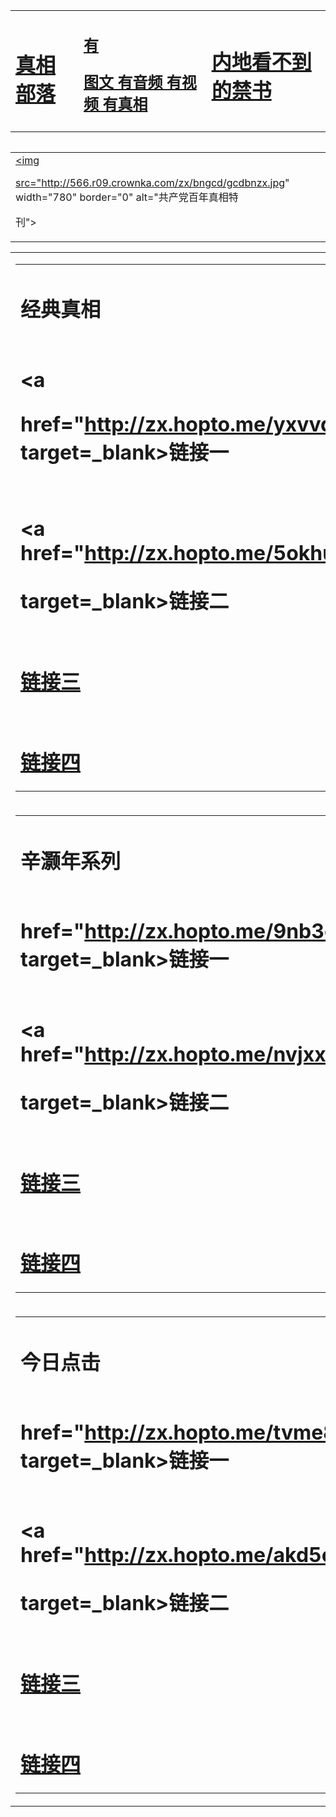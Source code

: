 <table><tr><td><H1><a href="http://zx.hopto.me/0emjj">真相部落</a></H1></td><td><H2><a href="http://zx.hopto.me/7evnw">有

图文 有音频 有视频 有真相</a></H2><td><H1><a href="http://zx.hopto.me/iwaw4"> 内地看不到的禁书

</a></H1></td></table><table><table><tr><td><a href="http://zx.hopto.me/b0wdj"><img 

src="http://566.r09.crownka.com/zx/bngcd/gcdbnzx.jpg" width="780"  border="0" alt="共产党百年真相特

刊"></a></td></tr></table><table><tr><td><table><tr><td ><h1>经典真相</h1></td></tr><tr><td><h1>  <a 

href="http://zx.hopto.me/yxvvq" target=_blank>链接一</a>  </h1></td></tr><tr><td><h1>  <a href="http://zx.hopto.me/5okhu" 

target=_blank>链接二</a>  </h1></td></tr><tr><td><h1>  <a href="http://zx.hopto.me/3xcz6" target=_blank>链接三</a>  

</h1></td></tr><tr><td><h1>  <a href="http://zx.hopto.me/242nj" target=_blank>链接四</a>  

</h1></td></tr></table></td><td><table><tr><td ><h1>真相部落</h1></td></tr><tr><td><h1>  <a 

href="http://zx.hopto.me/quwh3" target=_blank>链接一</a>  </h1></td></tr><tr><td><h1>  <a href="http://zx.hopto.me/bbphv" 

target=_blank>链接二</a>  </h1></td></tr><tr><td><h1>  <a href="http://zx.hopto.me/aqn6c" target=_blank>链接三</a>  

</h1></td></tr><tr><td><h1>  <a href="http://zx.hopto.me/k4anv" target=_blank>链接四</a>  

</h1></td></tr></table></td><td><table><tr><td ><h1>神韵演出</h1></td></tr><tr><td><h1>  <a 

href="http://zx.hopto.me/y1432" target=_blank>链接一</a>  </h1></td></tr><tr><td><h1>  <a href="http://zx.hopto.me/54mh-" 

target=_blank>链接二</a>  </h1></td></tr><tr><td><h1>  <a href="http://zx.hopto.me/dabfy" target=_blank>链接三</a>  

</h1></td></tr><tr><td><h1>  <a href="http://zx.hopto.me/2hjaf" target=_blank>链接四</a>  

</h1></td></tr></table></td><td><table><tr><td ><h1>世事关心</h1></td></tr><tr><td><h1>  <a 

href="http://zx.hopto.me/sv7hs" target=_blank>链接一</a>  </h1></td></tr><tr><td><h1>  <a href="http://zx.hopto.me/b82hm" 

target=_blank>链接二</a>  </h1></td></tr><tr><td><h1>  <a href="http://zx.hopto.me/9y7k8" target=_blank>链接三</a>  

</h1></td></tr><tr><td><h1>  <a href="http://zx.hopto.me/6gncr" target=_blank>链接四</a>  

</h1></td></tr></table></td></tr><tr><td><table><tr><td ><h1>辛灏年系列</h1></td></tr><tr><td><h1>  <a 

href="http://zx.hopto.me/9nb3c" target=_blank>链接一</a>  </h1></td></tr><tr><td><h1>  <a href="http://zx.hopto.me/nvjxx" 

target=_blank>链接二</a>  </h1></td></tr><tr><td><h1>  <a href="http://zx.hopto.me/5iyn3" target=_blank>链接三</a>  

</h1></td></tr><tr><td><h1>  <a href="http://zx.hopto.me/vu4so" target=_blank>链接四</a>  

</h1></td></tr></table></td><td><table><tr><td ><h1>细语人生</h1></td></tr><tr><td><h1>  <a 

href="http://zx.hopto.me/n21id" target=_blank>链接一</a>  </h1></td></tr><tr><td><h1>  <a href="http://zx.hopto.me/oss9j" 

target=_blank>链接二</a>  </h1></td></tr><tr><td><h1>  <a href="http://zx.hopto.me/m-bb8" target=_blank>链接三</a>  

</h1></td></tr><tr><td><h1>  <a href="http://zx.hopto.me/1vvmq" target=_blank>链接四</a>  

</h1></td></tr></table></td><td><table><tr><td ><h1>共产党真相</h1></td></tr><tr><td><h1>  <a 

href="http://zx.hopto.me/bo44h" target=_blank>链接一</a>  </h1></td></tr><tr><td><h1>  <a href="http://zx.hopto.me/yegit" 

target=_blank>链接二</a>  </h1></td></tr><tr><td><h1>  <a href="http://zx.hopto.me/va8fo" target=_blank>链接三</a>  

</h1></td></tr><tr><td><h1>  <a href="http://zx.hopto.me/phrbp" target=_blank>链接四</a>  

</h1></td></tr></table></td><td><table><tr><td ><h1>活摘器官</h1></td></tr><tr><td><h1>  <a 

href="http://zx.hopto.me/7spa6" target=_blank>链接一</a>  </h1></td></tr><tr><td><h1>  <a href="http://zx.hopto.me/3x081" 

target=_blank>链接二</a>  </h1></td></tr><tr><td><h1>  <a href="http://zx.hopto.me/16oem" target=_blank>链接三</a>  

</h1></td></tr><tr><td><h1>  <a href="http://zx.hopto.me/mbajd" target=_blank>链接四</a>  

</h1></td></tr></table></td></tr><tr><td><table><tr><td ><h1>今日点击</h1></td></tr><tr><td><h1>  <a 

href="http://zx.hopto.me/tvme8" target=_blank>链接一</a>  </h1></td></tr><tr><td><h1>  <a href="http://zx.hopto.me/akd5c" 

target=_blank>链接二</a>  </h1></td></tr><tr><td><h1>  <a href="http://zx.hopto.me/df4k3" target=_blank>链接三</a>  

</h1></td></tr><tr><td><h1>  <a href="http://zx.hopto.me/vbfkf" target=_blank>链接四</a>  

</h1></td></tr></table></td><td><table><tr><td ><h1>中国禁闻</h1></td></tr><tr><td><h1>  <a 

href="http://zx.hopto.me/ma07d" target=_blank>链接一</a>  </h1></td></tr><tr><td><h1>  <a href="http://zx.hopto.me/404wx" 

target=_blank>链接二</a>  </h1></td></tr><tr><td><h1>  <a href="http://zx.hopto.me/wq6z0" target=_blank>链接三</a>  

</h1></td></tr><tr><td><h1>  <a href="http://zx.hopto.me/8dhha" target=_blank>链接四</a>  

</h1></td></tr></table></td><td><table><tr><td ><h1>退党精选</h1></td></tr><tr><td><h1>  <a 

href="http://zx.hopto.me/wygle" target=_blank>链接一</a>  </h1></td></tr><tr><td><h1>  <a href="http://zx.hopto.me/gg2ph" 

target=_blank>链接二</a>  </h1></td></tr><tr><td><h1>  <a href="http://zx.hopto.me/fn8au" target=_blank>链接三</a>  

</h1></td></tr><tr><td><h1>  <a href="http://zx.hopto.me/v69z-" target=_blank>链接四</a>  

</h1></td></tr></table></td><td><table><tr><td ><h1>新闻周刊</h1></td></tr><tr><td><h1>  <a 

href="http://zx.hopto.me/29slm" target=_blank>链接一</a>  </h1></td></tr><tr><td><h1>  <a href="http://zx.hopto.me/lvwfa" 

target=_blank>链接二</a>  </h1></td></tr><tr><td><h1>  <a href="http://zx.hopto.me/59y47" target=_blank>链接三</a>  

</h1></td></tr><tr><td><h1>  <a href="http://zx.hopto.me/nbe7u" target=_blank>链接四</a>  

</h1></td></tr></table></td></tr></table>
